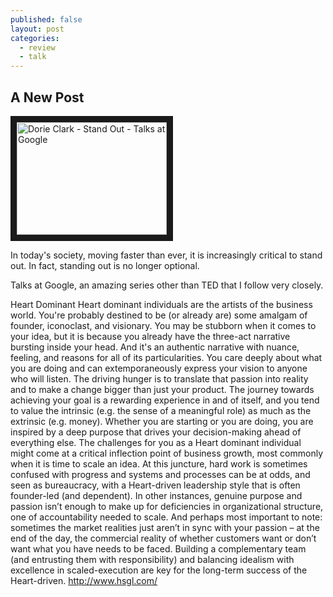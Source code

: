 ```yaml
---
published: false
layout: post
categories: 
  - review
  - talk
---
```


## A New Post

<a href="http://www.youtube.com/watch?feature=player_embedded&v=J6wYm3vFxxY
" target="_blank"><img src="http://img.youtube.com/vi/J6wYm3vFxxY/0.jpg" 
alt="Dorie Clark - Stand Out - Talks at Google" width="240" height="180" border="10" /></a>

In today's society, moving faster than ever, it is increasingly critical to stand out.
In fact, standing out is no longer optional.

Talks at Google, an amazing series other than TED that I follow very closely.

Heart Dominant
Heart dominant individuals are the artists of the business world. You're probably destined to be (or already are) some amalgam of founder, iconoclast, and visionary. You may be stubborn when it comes to your idea, but it is because you already have the three-act narrative bursting inside your head. And it's an authentic narrative with nuance, feeling, and reasons for all of its particularities. You care deeply about what you are doing and can extemporaneously express your vision to anyone who will listen. The driving hunger is to translate that passion into reality and to make a change bigger than just your product. The journey towards achieving your goal is a rewarding experience in and of itself, and you tend to value the intrinsic (e.g. the sense of a meaningful role) as much as the extrinsic (e.g. money). Whether you are starting or you are doing, you are inspired by a deep purpose that drives your decision-making ahead of everything else.
The challenges for you as a Heart dominant individual might come at a critical inflection point of business growth, most commonly when it is time to scale an idea.  At this juncture, hard work is sometimes confused with progress and systems and processes can be at odds, and seen as bureaucracy, with a Heart-driven leadership style that is often founder-led (and dependent). In other instances, genuine purpose and passion isn’t enough to make up for deficiencies in organizational structure, one of accountability needed to scale. And perhaps most important to note: sometimes the market realities just aren’t in sync with your passion – at the end of the day, the commercial reality of whether customers want or don’t want what you have needs to be faced. Building a complementary team (and entrusting them with responsibility) and balancing idealism with excellence in scaled-execution are key for the long-term success of the Heart-driven.
http://www.hsgl.com/